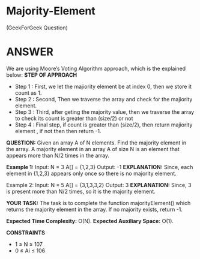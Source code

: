 # Majority-Element
(GeekForGeek Question)


# ANSWER
We are using Moore’s Voting Algorithm approach, which is the explained below:
**STEP OF APPROACH**
* Step 1 : First, we let the majiority element be at index 0, then we store it count as 1.
* Step 2 : Second, Then we traverse the array and check for the majiority element.
* Step 3 : Third, after geting the majority value, then we traverse the array to check its count is greater than (size/2) or not
* Step 4 : Final step, if count is greater than (size/2), then return majiority element , if not then then return -1.

**QUESTION:**
Given an array A of N elements. Find the majority element in the array. A majority element in an array A of size N is an element that appears more than N/2 times in the array.

**Example 1:**
Input:
N = 3 
A[] = {1,2,3} 
Output:
-1
**EXPLANATION:**
Since, each element in 
{1,2,3} appears only once so there 
is no majority element.

Example 2:
Input:
N = 5 
A[] = {3,1,3,3,2} 
Output:
3
**EXPLANATION:**
Since, 3 is present more
than N/2 times, so it is 
the majority element.

**YOUR TASK:**
The task is to complete the function majorityElement() which returns the majority element in the array. If no majority exists, return -1.
 
**Expected Time Complexity:** O(N).
**Expected Auxiliary Space:** O(1).
 
**CONSTRAINTS**
* 1 ≤ N ≤ 107
* 0 ≤ Ai ≤ 106
